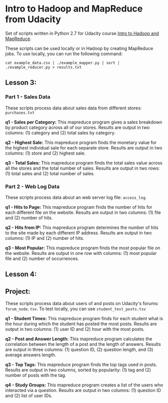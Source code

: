# Intro to Hadoop and MapReduce from Udacity

Set of scripts written in Python 2.7 for Udacity course [Intro to Hadoop and MapReduce](https://www.udacity.com/course/intro-to-hadoop-and-mapreduce--ud617).

These scripts can be used locally or in Hadoop by creating MapReduce jobs. To use locally, you can run the following command:

    cat example_data.csv | ./example_mapper.py | sort | ./example_reducer.py > results.txt

## Lesson 3:

### Part 1 - Sales Data
These scripts process data about sales data from different stores: `purchases.txt`

**q1 - Sales per Category:**
This mapreduce program gives a sales breakdown by product category across all of our stores. Results are output in two columns: (1) category and (2) total sales by category.

**q2 - Highest Sale:**
This mapreduce program finds the monetary value for the highest individual sale for each separate store. Results are output in two columns: (1) store and (2) highest sale.

**q3 - Total Sales:**
This mapreduce program finds the total sales value across all the stores and the total number of sales. Results are output in two rows: (1) total sales and (2) total number of sales.

### Part 2 - Web Log Data
These scripts process data about an web server log file: `access_log`.

**q1 - Hits to Page:**
This mapreduce program finds the number of hits for each different file on the website. Results are output in two columns: (1) file and (2) number of hits.

**q2 - Hits from IP:**
This mapreduce program determines the number of hits to the site made by each different IP address. Results are output in two columns: (1) IP and (2) number of hits.

**q3 - Most Popular:**
This mapreduce program finds the most popular file on the website. Results are output in one row with columns: (1) most popular file and (2) number of occurrences.

## Lesson 4:

## Project:

These scripts process data about users of and posts on Udacity's forums: `forum_node.tsv`. To test locally, you can use `student_test_posts.tsv`

**q1 - Student Times:**
This mapreduce program finds for each student what is the hour during which the student has posted the most posts.
Results are output in two columns: (1) user ID and (2) hour with the most posts.

**q2 - Post and Answer Length:**
This mapreduce program calculates the correlation between the length of a post and the length of answers.
Results are output in three columns: (1) question ID, (2) question length, and (3) average answers length.

**q3 - Top Tags:**
This mapreduce program finds the top tags used in posts. 
Results are output in two columns, sorted by popularity: (1) tag and (2) number of posts with the tag.

**q4 - Study Groups:**
This mapreduce program creates a list of the users who interacted via a question. 
Results are output in two columns: (1) question ID and (2) list of user IDs.
